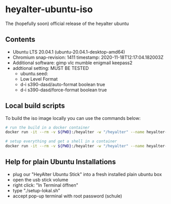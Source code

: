# heyalter-ubuntu-iso

The (hopefully soon) official release of the heyalter ubuntu

## Contents

- Ubuntu LTS 20.04.1 (ubuntu-20.04.1-desktop-amd64)
- Chromium snap-revision: 1411 timestamp: 2020-11-18T12:17:04.182003Z
- Additional software: gimp vlc mumble enigmail keepass2
- addtional setting: MUST BE TESTED
    - ubuntu.seed:
    - Low Level Format
    - d-i s390-dasd/auto-format boolean true
    - d-i s390-dasd/force-format boolean true



## Local build scripts

To build the iso image locally you can use the commands below:

```bash
# run the build in a docker container
docker run -it --rm -v ${PWD}:/heyalter -w "/heyalter" --name heyalter-iso ubuntu:focal ./build-local.sh

# setup everything and get a shell in a container
docker run -it --rm -v ${PWD}:/heyalter -w "/heyalter" --name heyalter-iso ubuntu:focal
```

## Help for plain Ubuntu Installations
- plug our "HeyAlter Ubuntu Stick" into a fresh installed plain ubuntu box
- open the usb stick volume
- right click: "In Terminal öffnen"
- type "./setup-lokal.sh"
- accept pop-up terminal with root password (schule)